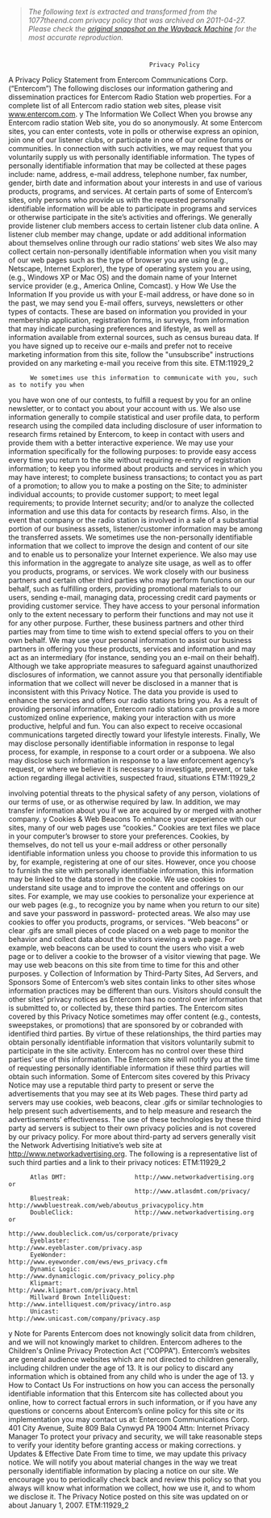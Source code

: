 > *The following text is extracted and transformed from the 1077theend.com privacy policy that was archived on 2011-04-27. Please check the [original snapshot on the Wayback Machine](https://web.archive.org/web/20110427032013id_/http%3A//static.intertechmedia.com/Entercom/Entercom_EEO_January_2007.pdf) for the most accurate reproduction.*

# 

                                           Privacy Policy
A Privacy Policy Statement from
Entercom Communications Corp. (“Entercom”)
          The following discloses our information gathering and dissemination practices for
Entercom Radio Station web properties. For a complete list of all Entercom radio station web
sites, please visit www.entercom.com.
y         The Information We Collect
          When you browse any Entercom radio station Web site, you do so anonymously. At
some Entercom sites, you can enter contests, vote in polls or otherwise express an opinion, join
one of our listener clubs, or participate in one of our online forums or communities. In
connection with such activities, we may request that you voluntarily supply us with personally
identifiable information. The types of personally identifiable information that may be collected
at these pages include: name, address, e-mail address, telephone number, fax number, gender,
birth date and information about your interests in and use of various products, programs, and
services. At certain parts of some of Entercom’s sites, only persons who provide us with the
requested personally identifiable information will be able to participate in programs and services
or otherwise participate in the site’s activities and offerings. We generally provide listener club
members access to certain listener club data online. A listener club member may change, update
or add additional information about themselves online through our radio stations’ web sites
          We also may collect certain non-personally identifiable information when you visit many
of our web pages such as the type of browser you are using (e.g., Netscape, Internet Explorer),
the type of operating system you are using, (e.g., Windows XP or Mac OS) and the domain name
of your Internet service provider (e.g., America Online, Comcast).
y         How We Use the Information
          If you provide us with your E-mail address, or have done so in the past, we may send you
E-mail offers, surveys, newsletters or other types of contacts. These are based on information
you provided in your membership application, registration forms, in surveys, from information
that may indicate purchasing preferences and lifestyle, as well as information available from
external sources, such as census bureau data. If you have signed up to receive our e-mails and
prefer not to receive marketing information from this site, follow the "unsubscribe" instructions
provided on any marketing e-mail you receive from this site.
 ETM:11929_2


          We sometimes use this information to communicate with you, such as to notify you when
you have won one of our contests, to fulfill a request by you for an online newsletter, or to
contact you about your account with us.
          We also use information generally to compile statistical and user profile data, to perform
research using the compiled data including disclosure of user information to research firms
retained by Entercom, to keep in contact with users and provide them with a better interactive
experience. We may use your information specifically for the following purposes: to provide
easy access every time you return to the site without requiring re-entry of registration
information; to keep you informed about products and services in which you may have interest;
to complete business transactions; to contact you as part of a promotion; to allow you to make a
posting on the Site; to administer individual accounts; to provide customer support; to meet legal
requirements; to provide Internet security; and/or to analyze the collected information and use
this data for contacts by research firms. Also, in the event that company or the radio station is
involved in a sale of a substantial portion of our business assets, listener/customer information
may be among the transferred assets.
          We sometimes use the non-personally identifiable information that we collect to improve
the design and content of our site and to enable us to personalize your Internet experience. We
also may use this information in the aggregate to analyze site usage, as well as to offer you
products, programs, or services.
          We work closely with our business partners and certain other third parties who may
perform functions on our behalf, such as fulfilling orders, providing promotional materials to our
users, sending e-mail, managing data, processing credit card payments or providing customer
service. They have access to your personal information only to the extent necessary to perform
their functions and may not use it for any other purpose. Further, these business partners and
other third parties may from time to time wish to extend special offers to you on their own
behalf. We may use your personal information to assist our business partners in offering you
these products, services and information and may act as an intermediary (for instance, sending
you an e-mail on their behalf).
          Although we take appropriate measures to safeguard against unauthorized disclosures of
information, we cannot assure you that personally identifiable information that we collect will
never be disclosed in a manner that is inconsistent with this Privacy Notice.
          The data you provide is used to enhance the services and offers our radio stations bring
you. As a result of providing personal information, Entercom radio stations can provide a more
customized online experience, making your interaction with us more productive, helpful and fun.
You can also expect to receive occasional communications targeted directly toward your lifestyle
interests.
          Finally, We may disclose personally identifiable information in response to legal process,
for example, in response to a court order or a subpoena. We also may disclose such information
in response to a law enforcement agency’s request, or where we believe it is necessary to
investigate, prevent, or take action regarding illegal activities, suspected fraud, situations
 ETM:11929_2


involving potential threats to the physical safety of any person, violations of our terms of use, or
as otherwise required by law. In addition, we may transfer information about you if we are
acquired by or merged with another company.
y         Cookies & Web Beacons
          To enhance your experience with our sites, many of our web pages use “cookies.”
Cookies are text files we place in your computer’s browser to store your preferences. Cookies,
by themselves, do not tell us your e-mail address or other personally identifiable information
unless you choose to provide this information to us by, for example, registering at one of our
sites. However, once you choose to furnish the site with personally identifiable information, this
information may be linked to the data stored in the cookie.
          We use cookies to understand site usage and to improve the content and offerings on our
sites. For example, we may use cookies to personalize your experience at our web pages (e.g., to
recognize you by name when you return to our site) and save your password in password-
protected areas. We also may use cookies to offer you products, programs, or services.
          “Web beacons” or clear .gifs are small pieces of code placed on a web page to monitor
the behavior and collect data about the visitors viewing a web page. For example, web beacons
can be used to count the users who visit a web page or to deliver a cookie to the browser of a
visitor viewing that page. We may use web beacons on this site from time to time for this and
other purposes.
y         Collection of Information by Third-Party Sites, Ad Servers, and Sponsors
          Some of Entercom’s web sites contain links to other sites whose information practices
may be different than ours. Visitors should consult the other sites’ privacy notices as Entercom
has no control over information that is submitted to, or collected by, these third parties.
          The Entercom sites covered by this Privacy Notice sometimes may offer content (e.g.,
contests, sweepstakes, or promotions) that are sponsored by or cobranded with identified third
parties. By virtue of these relationships, the third parties may obtain personally identifiable
information that visitors voluntarily submit to participate in the site activity. Entercom has no
control over these third parties’ use of this information. The Entercom site will notify you at the
time of requesting personally identifiable information if these third parties will obtain such
information.
          Some of Entercom sites covered by this Privacy Notice may use a reputable third party to
present or serve the advertisements that you may see at its Web pages. These third party ad
servers may use cookies, web beacons, clear .gifs or similar technologies to help present such
advertisements, and to help measure and research the advertisements’ effectiveness. The use of
these technologies by these third party ad servers is subject to their own privacy policies and is
not covered by our privacy policy. For more about third-party ad servers generally visit the
Network Advertising Initiative’s web site at http://www.networkadvertising.org. The following
is a representative list of such third parties and a link to their privacy notices:
 ETM:11929_2


          Atlas DMT:                   http://www.networkadvertising.org or
                                       http://www.atlasdmt.com/privacy/
          Bluestreak:                  http://wwwbluestreak.com/web/aboutus_privacypolicy.htm
          DoubleClick:                 http://www.networkadvertising.org or
                                       http://www.doubleclick.com/us/corporate/privacy
          Eyeblaster:                  http://www.eyeblaster.com/privacy.asp
          EyeWonder:                   http://www.eyewonder.com/ews/ews_privacy.cfm
          Dynamic Logic:               http://www.dynamiclogic.com/privacy_policy.php
          Klipmart:                    http://www.klipmart.com/privacy.html
          Millward Brown IntelliQuest: http://www.intelliquest.com/privacy/intro.asp
          Unicast:                     http://www.unicast.com/company/privacy.asp
y         Note for Parents
          Entercom does not knowingly solicit data from children, and we will not knowingly
market to children. Entercom adheres to the Children's Online Privacy Protection Act
(“COPPA”). Entercom’s websites are general audience websites which are not directed to
children generally, including children under the age of 13. It is our policy to discard any
information which is obtained from any child who is under the age of 13.
y         How to Contact Us
          For instructions on how you can access the personally identifiable information that this
Entercom site has collected about you online, how to correct factual errors in such information,
or if you have any questions or concerns about Entercom’s online policy for this site or its
implementation you may contact us at:
                 Entercom Communications Corp.
                 401 City Avenue, Suite 809
                 Bala Cynwyd PA 19004
                 Attn: Internet Privacy Manager
          To protect your privacy and security, we will take reasonable steps to verify your identity
before granting access or making corrections.
y         Updates & Effective Date
          From time to time, we may update this privacy notice. We will notify you about material
changes in the way we treat personally identifiable information by placing a notice on our site.
We encourage you to periodically check back and review this policy so that you always will
know what information we collect, how we use it, and to whom we disclose it.
          The Privacy Notice posted on this site was updated on or about January 1, 2007.
 ETM:11929_2
